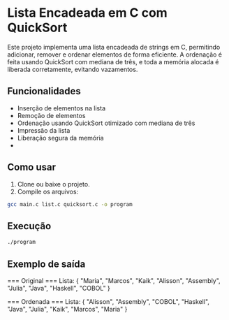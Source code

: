 # Lista Encadeada em C com QuickSort

Este projeto implementa uma lista encadeada de strings em C, permitindo adicionar, remover e ordenar elementos de forma eficiente. A ordenação é feita usando QuickSort com mediana de três, e toda a memória alocada é liberada corretamente, evitando vazamentos.

## Funcionalidades 
- Inserção de elementos na lista
- Remoção de elementos
- Ordenação usando QuickSort otimizado com mediana de três
- Impressão da lista
- Liberação segura da memória
- 
## Como usar
1. Clone ou baixe o projeto.
2. Compile os arquivos:
```bash
gcc main.c list.c quicksort.c -o program
```

## Execução
```bash
./program
```

## Exemplo de saída

=== Original ===
Lista: { "Maria", "Marcos", "Kaik", "Alisson", "Assembly", "Julia", "Java", "Haskell", "COBOL" }

=== Ordenada ===
Lista: { "Alisson", "Assembly", "COBOL", "Haskell", "Java", "Julia", "Kaik", "Marcos", "Maria" }

